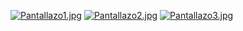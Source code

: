 [![Pantallazo1.jpg](https://i.postimg.cc/xdv43WBW/Pantallazo1.jpg)](https://postimg.cc/CZK7F6hN)
[![Pantallazo2.jpg](https://i.postimg.cc/rF5ZT6wz/Pantallazo2.jpg)](https://postimg.cc/N5fk8zTw)
[![Pantallazo3.jpg](https://i.postimg.cc/PxLKF97X/Pantallazo3.jpg)](https://postimg.cc/62Xd8jwg)
